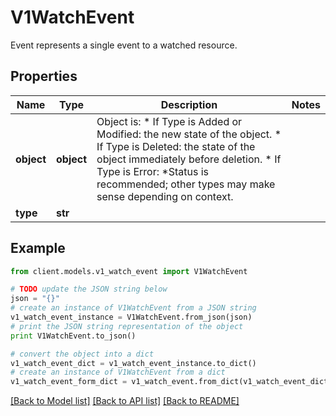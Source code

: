 # V1WatchEvent

Event represents a single event to a watched resource.

## Properties
Name | Type | Description | Notes
------------ | ------------- | ------------- | -------------
**object** | **object** | Object is:  * If Type is Added or Modified: the new state of the object.  * If Type is Deleted: the state of the object immediately before deletion.  * If Type is Error: *Status is recommended; other types may make sense    depending on context. | 
**type** | **str** |  | 

## Example

```python
from client.models.v1_watch_event import V1WatchEvent

# TODO update the JSON string below
json = "{}"
# create an instance of V1WatchEvent from a JSON string
v1_watch_event_instance = V1WatchEvent.from_json(json)
# print the JSON string representation of the object
print V1WatchEvent.to_json()

# convert the object into a dict
v1_watch_event_dict = v1_watch_event_instance.to_dict()
# create an instance of V1WatchEvent from a dict
v1_watch_event_form_dict = v1_watch_event.from_dict(v1_watch_event_dict)
```
[[Back to Model list]](../README.md#documentation-for-models) [[Back to API list]](../README.md#documentation-for-api-endpoints) [[Back to README]](../README.md)


